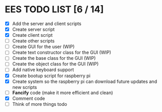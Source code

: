 # EES TODO LIST [6 / 14]

- [X] Add the server and client scripts
- [X] Create server script
- [X] Create client script
- [ ] Create other scripts
- [ ] Create GUI for the user (WIP)
- [ ] Create text constructor class for the GUI (WIP)
- [ ] Create the base class for the GUI (WIP)
- [ ] Create the object class for the GUI (WIP)
- [ ] Add native keyboard support
- [X] Create bootup script for raspberry pi
- [X] Create system so the raspberry pi can download future updates and new scripts
- [ ] **Fancify** code (make it more efficient and clean)
- [X] Comment code
- [ ] Think of more things todo